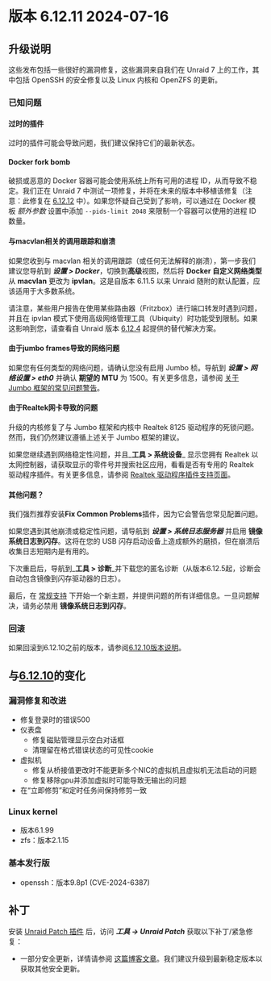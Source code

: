 # 版本 6.12.11 2024-07-16

## 升级说明

这些发布包括一些很好的漏洞修复，这些漏洞来自我们在 Unraid 7 上的工作，其中包括 OpenSSH 的安全修复以及 Linux 内核和 OpenZFS 的更新。

### 已知问题

#### 过时的插件

过时的插件可能会导致问题，我们建议保持它们的最新状态。

#### Docker fork bomb

破损或恶意的 Docker 容器可能会使用系统上所有可用的进程 ID，从而导致不稳定。我们正在 Unraid 7 中测试一项修复，并将在未来的版本中移植该修复（注意：此修复在 [6.12.12](6.12.12.md) 中）。如果您怀疑自己受到了影响，可以通过在 Docker 模板 _额外参数_ 设置中添加 `--pids-limit 2048` 来限制一个容器可以使用的进程 ID 数量。

#### 与macvlan相关的调用跟踪和崩溃

如果您收到与 macvlan 相关的调用跟踪（或任何无法解释的崩溃），第一步我们建议您导航到 _**设置 > Docker**_，切换到**高级**视图，然后将 **Docker 自定义网络类型** 从 **macvlan** 更改为 **ipvlan**。这是自版本 6.11.5 以来 Unraid 随附的默认配置，应该适用于大多数系统。

请注意，某些用户报告在使用某些路由器（Fritzbox）进行端口转发时遇到问题，并且在 ipvlan 模式下使用高级网络管理工具（Ubiquity）时功能受到限制。如果这影响到您，请查看自 Unraid 版本 [6.12.4](6.12.4.md#fix-for-macvlan-call-traces) 起提供的替代解决方案。

#### 由于jumbo frames导致的网络问题

如果您有任何类型的网络问题，请确认您没有启用 Jumbo 桢。导航到 _**设置 > 网络设置 > eth0**_ 并确认 **期望的 MTU** 为 1500。有关更多信息，请参阅 [关于 Jumbo 框架的常见问题警告](https://forums.unraid.net/topic/120220-fix-common-problems-more-information/page/2/#comment-1167702)。

#### 由于Realtek网卡导致的问题

升级的内核修复了与 Jumbo 框架和内核中 Realtek 8125 驱动程序的死锁问题。然而，我们仍然建议遵循上述关于 Jumbo 框架的建议。

如果您继续遇到网络稳定性问题，并且_**工具 > 系统设备**_ 显示您拥有 Realtek 以太网控制器，请获取显示的零件号并搜索社区应用，看看是否有专用的 Realtek 驱动程序插件。有关更多信息，请参阅 [Realtek 驱动程序插件支持页面](https://forums.unraid.net/topic/141349-plugin-realtek-r8125-r8168-and-r81526-drivers/)。

#### 其他问题？

我们强烈推荐安装**Fix Common Problems**插件，因为它会警告您常见配置问题。

如果您遇到其他崩溃或稳定性问题，请导航到 _**设置 > 系统日志服务器**_ 并启用 **镜像系统日志到闪存**。这将在您的 USB 闪存启动设备上造成额外的磨损，但在崩溃后收集日志短期内是有用的。

下次重启后，导航到_**工具 > 诊断**_并下载您的匿名诊断（从版本6.12.5起，诊断会自动包含镜像到闪存驱动器的日志）。

最后，在 [常规支持](https://forums.unraid.net/forum/55-general-support/) 下开始一个新主题，并提供问题的所有详细信息。一旦问题解决，请务必禁用 **镜像系统日志到闪存**。

### 回滚

如果回滚到6.12.10之前的版本，请参阅[6.12.10版本说明](6.12.10.md#rolling-back)。

## 与[6.12.10](6.12.10.md)的变化

### 漏洞修复和改进

- 修复登录时的错误500
- 仪表盘
  - 修复磁贴管理显示空白对话框
  - 清理留在格式错误状态的可见性cookie
- 虚拟机
  - 修复从桥接值更改时不能更新多个NIC的虚拟机且虚拟机无法启动的问题
  - 修复移除gpu并添加虚拟时可能导致无输出的问题
- 在“立即修剪”和定时任务间保持修剪一致

### Linux kernel

- 版本6.1.99
- zfs：版本2.1.15

### 基本发行版

- openssh：版本9.8p1 (CVE-2024-6387)

## 补丁

安装 [Unraid Patch 插件](https://forums.unraid.net/topic/185560-unraid-patch-plugin/) 后，访问 _**工具 → Unraid Patch**_ 获取以下补丁/紧急修复：

- 一部分安全更新，详情请参阅 [这篇博客文章](https://unraid.net/blog/cvd)。我们建议升级到最新稳定版本以获取其他安全更新。
